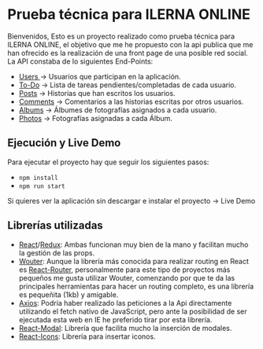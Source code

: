 # Prueba técnica para ILERNA ONLINE

Bienvenidos,
Esto es un proyecto realizado como prueba técnica para ILERNA ONLINE, el objetivo que me he propuesto con la api publica que me han ofrecido es la realización de una front page de una posible red social.
La API constaba de lo siguientes End-Points:

 - [Users ](https://jsonplaceholder.typicode.com/users) -> Usuarios que participan en la aplicación.
 - [To-Do](https://jsonplaceholder.typicode.com/todos) -> Lista de tareas pendientes/completadas de cada usuario.
 - [Posts](https://jsonplaceholder.typicode.com/posts) -> Historias que han escritos los usuarios.
 - [Comments](https://jsonplaceholder.typicode.com/comments) -> Comentarios a las historias escritas por otros usuarios.
 - [Albums](https://jsonplaceholder.typicode.com/albums) -> Álbumes de fotografías asignados a cada usuario.
 - [Photos](https://jsonplaceholder.typicode.com/photos) -> Fotografías asignadas a cada Álbum.

## Ejecución y Live Demo

Para ejecutar el proyecto hay que seguir los siguientes pasos:

 - `npm install`
 - `npm run start`

Si quieres ver la aplicación sin descargar e instalar el proyecto -> Live Demo

## Librerías utilizadas

 - [React](https://github.com/facebook/react)/[Redux](https://github.com/reduxjs/redux): Ambas funcionan muy bien de la mano y facilitan mucho la gestión de las props.
 - [Wouter](https://github.com/molefrog/wouter): Aunque la librería más conocida para realizar routing en React es [React-Router](https://github.com/ReactTraining/react-router), personalmente para este tipo de proyectos más pequeños me gusta utilizar Wouter, comenzando por que te da las principales herramientas para hacer un routing completo, es una librería es pequeñita (1kb) y amigable.
 - [Axios](https://github.com/axios/axios): Podría haber realizado las peticiones a la Api directamente utilizando el fetch nativo de JavaScript, pero ante la posibilidad de ser ejecutada esta web en IE he preferido tirar por esta librería.
 - [React-Modal](https://github.com/reactjs/react-modal): Librería que facilita mucho la inserción de modales.
 - [React-Icons](https://react-icons.github.io/react-icons/): Librería para insertar iconos.